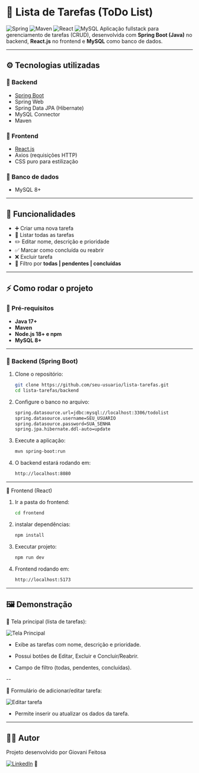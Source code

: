 # 📝 Lista de Tarefas (ToDo List)

![Spring](https://img.shields.io/badge/spring-%236DB33F.svg?style=for-the-badge&logo=spring&logoColor=white)
![Maven](https://img.shields.io/badge/apachemaven-C71A36.svg?style=for-the-badge&logo=apachemaven&logoColor=white)
![React](https://img.shields.io/badge/react-%2320232a.svg?style=for-the-badge&logo=react&logoColor=%2361DAFB)
![MySQL](https://img.shields.io/badge/mysql-4479A1.svg?style=for-the-badge&logo=mysql&logoColor=white) 
Aplicação fullstack para gerenciamento de tarefas (CRUD), desenvolvida com **Spring Boot (Java)** no backend, **React.js** no frontend e **MySQL** como banco de dados.  

---

## ⚙️ Tecnologias utilizadas

### 🔹 Backend
- [Spring Boot](https://spring.io/projects/spring-boot)  
- Spring Web  
- Spring Data JPA (Hibernate)  
- MySQL Connector  
- Maven  

### 🔹 Frontend
- [React.js](https://react.dev/)  
- Axios (requisições HTTP)  
- CSS puro para estilização  

### 🔹 Banco de dados
- MySQL 8+

---

## 🚀 Funcionalidades
- ➕ Criar uma nova tarefa  
- 📖 Listar todas as tarefas  
- ✏️ Editar nome, descrição e prioridade  
- ✅ Marcar como concluída ou reabrir  
- ❌ Excluir tarefa  
- 🔎 Filtro por **todas | pendentes | concluídas**  

---



## ⚡ Como rodar o projeto

### 🔹 Pré-requisitos
- **Java 17+**
- **Maven**
- **Node.js 18+ e npm**
- **MySQL 8+**

---

### 🔹 Backend (Spring Boot)

1. Clone o repositório:  
   ```bash
   git clone https://github.com/seu-usuario/lista-tarefas.git
   cd lista-tarefas/backend

2. Configure o banco no arquivo:
    ```bash 
    spring.datasource.url=jdbc:mysql://localhost:3306/todolist
    spring.datasource.username=SEU_USUARIO
    spring.datasource.password=SUA_SENHA
    spring.jpa.hibernate.ddl-auto=update

3. Execute a aplicação:
    ```bash 
    mvn spring-boot:run
    
4. O backend estará rodando em:
    ```bash 
    http://localhost:8080

---
🔹 Frontend (React)

1. Ir a pasta do frontend:
    ```bash 
    cd frontend

2. instalar dependências:
    ```bash
    npm install

3. Executar projeto:
    ```bash 
    npm run dev 

4. Frontend rodando em:
    ```bash
    http://localhost:5173

---
🖼️ Demonstração
---

📌 Tela principal (lista de tarefas):

![Tela Principal](./frontend/img/principal.png)

- Exibe as tarefas com nome, descrição e prioridade.

- Possui botões de Editar, Excluir e Concluir/Reabrir.

- Campo de filtro (todas, pendentes, concluídas).

-- 

📌 Formulário de adicionar/editar tarefa:

![Editar tarefa](./frontend/img/editar.png)

- Permite inserir ou atualizar os dados da tarefa.

---
👨‍💻 Autor
---

Projeto desenvolvido por Giovani Feitosa
 
 [![LinkedIn](https://img.shields.io/badge/linkedin-%230077B5.svg?style=for-the-badge&logo=linkedin&logoColor=white)](https://www.linkedin.com/in/giovani-feitosa) 🚀
